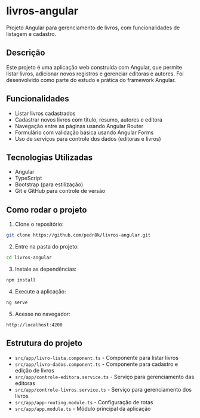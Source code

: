 
# livros-angular

Projeto Angular para gerenciamento de livros, com funcionalidades de listagem e cadastro.

## Descrição

Este projeto é uma aplicação web construída com Angular, que permite listar livros, adicionar novos registros e gerenciar editoras e autores. Foi desenvolvido como parte do estudo e prática do framework Angular.

## Funcionalidades

- Listar livros cadastrados
- Cadastrar novos livros com título, resumo, autores e editora
- Navegação entre as páginas usando Angular Router
- Formulário com validação básica usando Angular Forms
- Uso de serviços para controle dos dados (editoras e livros)

## Tecnologias Utilizadas

- Angular
- TypeScript
- Bootstrap (para estilização)
- Git e GitHub para controle de versão

## Como rodar o projeto

1. Clone o repositório:

```bash
git clone https://github.com/pedr8k/livros-angular.git
```

2. Entre na pasta do projeto:

```bash
cd livros-angular
```

3. Instale as dependências:

```bash
npm install
```

4. Execute a aplicação:

```bash
ng serve
```

5. Acesse no navegador:

```
http://localhost:4200
```

## Estrutura do projeto

- `src/app/livro-lista.component.ts` - Componente para listar livros
- `src/app/livro-dados.component.ts` - Componente para cadastro e edição de livros
- `src/app/controle-editora.service.ts` - Serviço para gerenciamento das editoras
- `src/app/controle-livros.service.ts` - Serviço para gerenciamento dos livros
- `src/app/app-routing.module.ts` - Configuração de rotas
- `src/app/app.module.ts` - Módulo principal da aplicação

